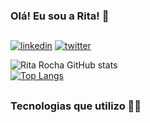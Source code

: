 ### Olá! Eu sou a Rita! 👋

##

[![linkedin](https://img.shields.io/badge/LinkedIn-0077B5?style=for-the-badge&logo=linkedin&logoColor=white)](https://linkedin.com/in/ritacassiasr)
[![twitter](https://img.shields.io/badge/Twitter-1DA1F2?style=for-the-badge&logo=twitter&logoColor=white)](https://twitter.com/ritacassiasr)



![Rita Rocha GitHub stats](https://github-readme-stats.vercel.app/api?username=ritacassiasr&show_icons=true&theme=dracula) <br> 
[![Top Langs](https://github-readme-stats.vercel.app/api/top-langs/?username=ritacassiasr&theme=dracula&card_width=495)](https://github.com/ritacassiasr/github-readme-stats)

##

### Tecnologias que utilizo 👩‍💻

<div style="display: inline_block"><br/>
<img align="center" alt "html5" src="https://img.shields.io/badge/HTML5-E34F26?style=for-the-badge&logo=html5&logoColor=white"/>
<img align="center" alt "CSS" src="https://img.shields.io/badge/CSS-239120?&style=for-the-badge&logo=css3&logoColor=white"/>
<img align="center" alt "Javascript" src="https://img.shields.io/badge/JavaScript-F7DF1E?style=for-the-badge&logo=javascript&logoColor=black"/>
